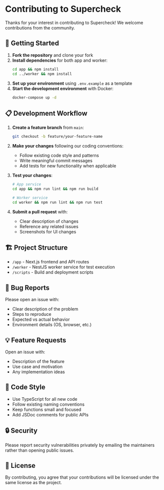 # Contributing to Supercheck

Thanks for your interest in contributing to Supercheck! We welcome contributions from the community.

## 🚀 Getting Started

1. **Fork the repository** and clone your fork
2. **Install dependencies** for both app and worker:
   ```bash
   cd app && npm install
   cd ../worker && npm install
   ```
3. **Set up your environment** using `.env.example` as a template
4. **Start the development environment** with Docker:
   ```bash
   docker-compose up -d
   ```

## 📋 Development Workflow

1. **Create a feature branch** from `main`:
   ```bash
   git checkout -b feature/your-feature-name
   ```

2. **Make your changes** following our coding conventions:
   - Follow existing code style and patterns
   - Write meaningful commit messages
   - Add tests for new functionality when applicable

3. **Test your changes**:
   ```bash
   # App service
   cd app && npm run lint && npm run build

   # Worker service
   cd worker && npm run lint && npm run test
   ```

4. **Submit a pull request** with:
   - Clear description of changes
   - Reference any related issues
   - Screenshots for UI changes

## 🏗️ Project Structure

- `/app` - Next.js frontend and API routes
- `/worker` - NestJS worker service for test execution
- `/scripts` - Build and deployment scripts

## 🐛 Bug Reports

Please open an issue with:
- Clear description of the problem
- Steps to reproduce
- Expected vs actual behavior
- Environment details (OS, browser, etc.)

## 💡 Feature Requests

Open an issue with:
- Description of the feature
- Use case and motivation
- Any implementation ideas

## 📝 Code Style

- Use TypeScript for all new code
- Follow existing naming conventions
- Keep functions small and focused
- Add JSDoc comments for public APIs

## 🔒 Security

Please report security vulnerabilities privately by emailing the maintainers rather than opening public issues.

## 📄 License

By contributing, you agree that your contributions will be licensed under the same license as the project.